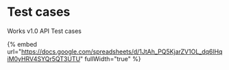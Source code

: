# Test cases

Works v1.0 API Test cases

{% embed url="https://docs.google.com/spreadsheets/d/1JtAh_PQ5KjarZV1OL_dq6lHqiM0yHRV4SYQr5QT3UTU" fullWidth="true" %}

